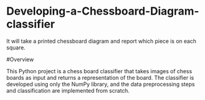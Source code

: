 # Developing-a-Chessboard-Diagram-classifier
It will take a printed chessboard diagram and report which piece is on each square.

#Overview

This Python project is a chess board classifier that takes images of chess boards as input and returns a representation of the board. The classifier is developed using only the NumPy library, and the data preprocessing steps and classification are implemented from scratch.
